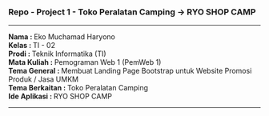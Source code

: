 ### Repo - Project 1 - Toko Peralatan Camping -> RYO SHOP CAMP
<hr />

<b>Nama : </b>Eko Muchamad Haryono <br />
<b>Kelas : </b>TI - 02 <br />
<b>Prodi : </b>Teknik Informatika (TI) <br />
<b>Mata Kuliah : </b>Pemograman Web 1 (PemWeb 1) <br />
<b>Tema General : </b>Membuat Landing Page Bootstrap untuk Website Promosi Produk / Jasa UMKM <br />
<b>Tema Berkaitan : </b>Toko Peralatan Camping<br />
<b>Ide Aplikasi : </b>RYO SHOP CAMP<br />

<hr />